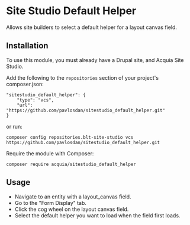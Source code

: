 # Site Studio Default Helper
Allows site builders to select a default helper for a layout canvas field.

## Installation

To use this module, you must already have a Drupal site, and Acquia Site Studio.

Add the following to the `repositories` section of your project's composer.json:

```
"sitestudio_default_helper": {
    "type": "vcs",
    "url": "https://github.com/pavlosdan/sitestudio_default_helper.git"
}
```

or run:

```
composer config repositories.blt-site-studio vcs https://github.com/pavlosdan/sitestudio_default_helper.git
```

Require the module with Composer:

`composer require acquia/sitestudio_default_helper`

## Usage
- Navigate to an entity with a layout_canvas field.
- Go to the "Form Display" tab.
- Click the cog wheel on the layout canvas field.
- Select the default helper you want to load when the field first loads.
